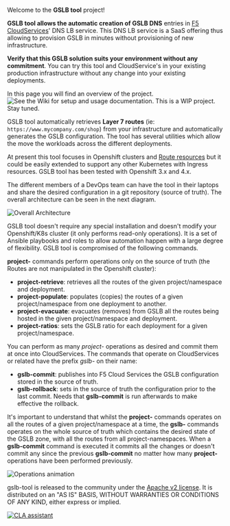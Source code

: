 Welcome to the **GSLB tool** project! 

**GSLB tool allows the automatic creation of GSLB DNS** entries in [F5 CloudServices](https://clouddocs.f5.com/cloud-services/latest/)' DNS LB service. This DNS LB service is a SaaS offering thus allowing to provision GSLB in minutes without provisioning of new infrastructure. 

**Verify that this GSLB solution suits your environment without any commitment**. You can try this tool and CloudService's in your existing production infrastructure without any change into your existing deployments.

In this page you will find an overview of the project. ![See the Wiki for setup and usage documentation](https://github.com/f5devcentral/f5-bd-cloudservices-gslb-tool/wiki). This is a WIP project. Stay tuned.

GSLB tool automatically retrieves **Layer 7 routes** (ie: `https://www.mycompany.com/shop`) from your infrastructure and automatically generates the GSLB configuration. The tool has several utilities which allow the move the workloads across the different deployments.

At present this tool focuses in Openshift clusters and [Route resources](https://docs.openshift.com/container-platform/3.11/architecture/networking/routes.html#route-types) but it could be easily extended to support any other Kubernetes with Ingress resources. GSLB tool has been tested with Openshift 3.x and 4.x.

The different members of a DevOps team can have the tool in their laptops and share the desired configuration in a git repository (source of truth). The overall architecture can be seen in the next diagram.

![Overall Architecture](https://raw.githubusercontent.com/f5devcentral/f5-bd-cloudservices-gslb-tool/master/diagrams/Diagram%20overall%20architecture.png)

GSLB tool doesn't require any special installation and doesn't modify your Openshift/K8s cluster (it only performs read-only operations). It is a set of Ansible playbooks and roles to allow  automation happen with a large degree of flexibility. GSLB tool is compromised of the following commands.

**project-** commands perform operations only on the source of truth (the Routes are not manipulated in the Openshift cluster):

* **project-retrieve**: retrieves all the routes of the given project/namespace and deployment.
* **project-populate**: populates (copies) the routes of a given project/namespace from one deployment to another.
* **project-evacuate**: evacuates (removes) from GSLB all the routes being hosted in the given project/namespace and deployment.
* **project-ratios**: sets the GSLB ratio for each deployment for a given project/namespace.

You can perform as many *project-* operations as desired and commit them at once into CloudServices. The commands that operate on CloudServices or related have the prefix *gslb-* on their name:

* **gslb-commit**: publishes into F5 Cloud Services the GSLB configuration stored in the source of truth.
* **gslb-rollback**: sets in the source of truth the configuration prior to the last commit. Needs that **gslb-commit** is run afterwards to make effective the rollback.

It's important to understand that whilst the **project-** commands operates on all the routes of a given project/namespace at a time, the **gslb-** commands operates on the whole source of truth which contains the desired state of the GSLB zone, with all the routes from all project-namespaces. When a **gslb-commit** command is executed it commits all the changes or doesn't commit any since the previous **gslb-commit** no matter how many **project-** operations have been performed previously.

![Operations animation](https://raw.githubusercontent.com/f5devcentral/f5-bd-gslb-tool/master/diagrams/Diagram%20Operations%20overview.gif)

gslb-tool is released to the community under the [Apache v2 license](https://www.apache.org/licenses/LICENSE-2.0.txt). It is distributed on an "AS IS" BASIS, WITHOUT WARRANTIES OR CONDITIONS OF ANY KIND, either express or implied.

[![CLA assistant](https://cla-assistant.io/readme/badge/f5devcentral/f5-bd-gslb-tool)](https://cla-assistant.io/f5devcentral/f5-bd-gslb-tool)


